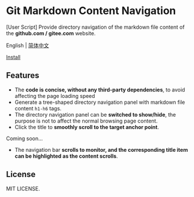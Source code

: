 # Git Markdown Content Navigation

[User Script] Provide directory navigation of the markdown file content of the **github.com / gitee.com** website.

English | [简体中文](./README.zh-CN.md)

[Install](https://greasyfork.org/scripts/421316-git-markdown-content-navigation)

## Features

- The **code is concise, without any third-party dependencies**, to avoid affecting the page loading speed
- Generate a tree-shaped directory navigation panel with markdown file content `h1-h6` tags.
- The directory navigation panel can be **switched to show/hide**, the purpose is not to affect the normal browsing page content.
- Click the title to **smoothly scroll to the target anchor point**.

Coming soon...

- The navigation bar **scrolls to monitor, and the corresponding title item can be highlighted as the content scrolls**.

## License

MIT LICENSE.
